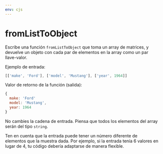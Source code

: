 ```yaml
---
env: cjs
---
```


# fromListToObject

Escribe una función `fromListToObject` que toma un array de matrices, y
devuelve un objeto con cada par de elementos en la array como un par
llave-valor.

Ejemplo de entrada:

```js
[['make', 'Ford'], ['model', 'Mustang'], ['year', 1964]]
```

Valor de retorno de la función (salida):

```js
{
  make: 'Ford'
  model: 'Mustang',
  year: 1964
}
```

No cambies la cadena de entrada. Piensa que todos los elementos del array serán
del tipo `string`.

Ten en cuenta que la entrada puede tener un número diferente de elementos que
la muestra dada. Por ejemplo, si la entrada tenía 6 valores en lugar de 4, tu
código debería adaptarse de manera flexible.
